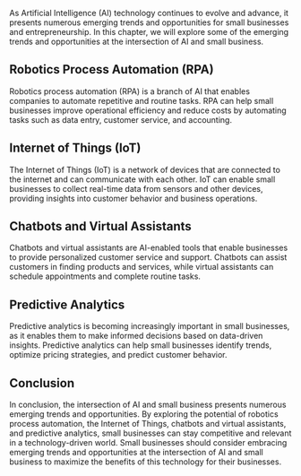 
As Artificial Intelligence (AI) technology continues to evolve and advance, it presents numerous emerging trends and opportunities for small businesses and entrepreneurship. In this chapter, we will explore some of the emerging trends and opportunities at the intersection of AI and small business.

Robotics Process Automation (RPA)
---------------------------------

Robotics process automation (RPA) is a branch of AI that enables companies to automate repetitive and routine tasks. RPA can help small businesses improve operational efficiency and reduce costs by automating tasks such as data entry, customer service, and accounting.

Internet of Things (IoT)
------------------------

The Internet of Things (IoT) is a network of devices that are connected to the internet and can communicate with each other. IoT can enable small businesses to collect real-time data from sensors and other devices, providing insights into customer behavior and business operations.

Chatbots and Virtual Assistants
-------------------------------

Chatbots and virtual assistants are AI-enabled tools that enable businesses to provide personalized customer service and support. Chatbots can assist customers in finding products and services, while virtual assistants can schedule appointments and complete routine tasks.

Predictive Analytics
--------------------

Predictive analytics is becoming increasingly important in small businesses, as it enables them to make informed decisions based on data-driven insights. Predictive analytics can help small businesses identify trends, optimize pricing strategies, and predict customer behavior.

Conclusion
----------

In conclusion, the intersection of AI and small business presents numerous emerging trends and opportunities. By exploring the potential of robotics process automation, the Internet of Things, chatbots and virtual assistants, and predictive analytics, small businesses can stay competitive and relevant in a technology-driven world. Small businesses should consider embracing emerging trends and opportunities at the intersection of AI and small business to maximize the benefits of this technology for their businesses.
